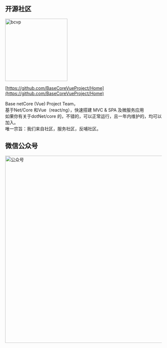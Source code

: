 ## 开源社区

<img src="http://apk.neters.club/.doc/bcvphomelogo.png" alt="bcvp" width="200" >   

[https://github.com/BaseCoreVueProject/Home](https://github.com/BaseCoreVueProject/Home)  

Base netCore (Vue) Project Team，  
基于Net/Core 和Vue（react/ng），快速搭建 MVC & SPA 及微服务应用   
如果你有关于dotNet/core 的，不错的，可以正常运行，且一年内维护的，均可以加入。  
唯一宗旨：我们来自社区，服务社区，反哺社区。   



## 微信公众号

<img src="https://img.neters.club/doc/WeChat%20Screenshot_20200624194936.png" alt="公众号" width="600" >


